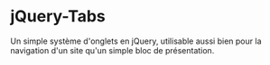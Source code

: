 jQuery-Tabs
===========

Un simple système d'onglets en jQuery, utilisable aussi bien pour la navigation d'un site qu'un simple bloc de présentation.
